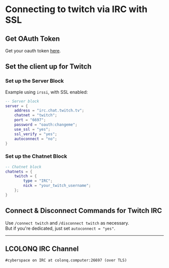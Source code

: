 
# Connecting to twitch via IRC with SSL

## Get OAuth Token
Get your oauth token [here](https://twitchapps.com/tmi/).

## Set the client up for Twitch
### Set up the Server Block
Example using `irssi`, with SSL enabled:  
```lua
-- Server block
server = {
    address = "irc.chat.twitch.tv";
    chatnet = "twitch";
    port = "6697";
    password = "oauth:changeme";
    use_ssl = "yes";
    ssl_verify = "yes";
    autoconnect = "no";
}
```

### Set up the Chatnet Block
```lua
-- Chatnet block
chatnets = {
    twitch = {
        type = "IRC";
        nick = "your_twitch_username";
    };
}
```

## Connect & Disconnect Commands for Twitch IRC
Use `/connect twitch` and `/disconnect twitch` as necessary.  
But if you're dedicated, just set `autoconnect = "yes"`.

---



## LCOLONQ IRC Channel
`#cyberspace on IRC at colonq.computer:26697 (over TLS)`
